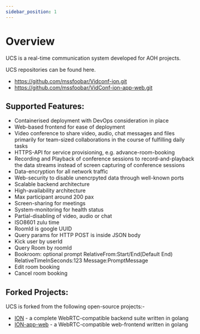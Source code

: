 ```yaml
---
sidebar_position: 1
---
```


# Overview

UCS is a real-time communication system developed for AOH projects.

UCS repositories can be found here.

-   https://github.com/mssfoobar/Vidconf-ion.git
-   https://github.com/mssfoobar/VidConf-ion-app-web.git

## Supported Features:

-   Containerised deployment with DevOps consideration in place
-   Web-based frontend for ease of deployment
-   Video conference to share video, audio, chat messages and files primarily for team-sized collaborations in the course of fulfilling daily tasks
-   HTTPS-API for service provisioning, e.g. advance-room-booking
-   Recording and Playback of conference sessions to record-and-playback the data streams instead of screen capturing of conference sessions
-   Data-encryption for all network traffic
-   Web-security to disable unencrpyted data through well-known ports
-   Scalable backend architecture
-   High-availability architecture
-   Max participant around 200 pax
-   Screen-sharing for meetings
-   System-monitoring for health status
-   Partial-disabling of video, audio or chat
-   ISO8601 zulu time
-   RoomId is google UUID
-   Query params for HTTP POST is inside JSON body
-   Kick user by userId
-   Query Room by roomId
-   Bookroom: optional prompt RelativeFrom:Start/End(Default End) RelativeTimeInSeconds:123 Message:PromptMessage
-   Edit room booking
-   Cancel room booking

## Forked Projects:

UCS is forked from the following open-source projects:-

-   [ION](https://github.com/ionorg/ion) - a complete WebRTC-compatible backend suite written in golang
-   [ION-app-web](https://github.com/ionorg/ion-app-web) - a WebRTC-compatible web-frontend written in golang
